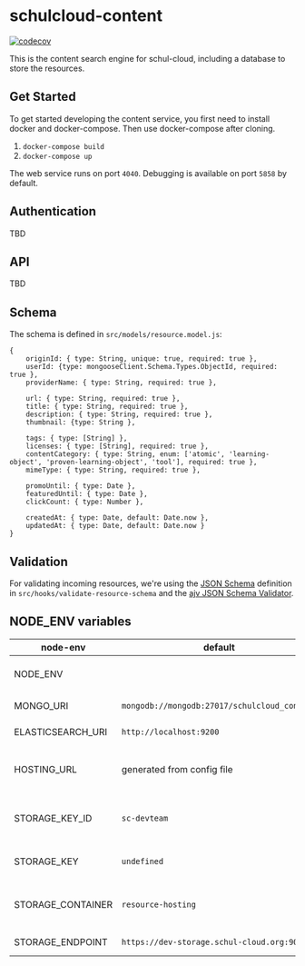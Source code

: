 # schulcloud-content

[![codecov](https://codecov.io/gh/schul-cloud/schulcloud-content/branch/master/graph/badge.svg)](https://codecov.io/gh/schul-cloud/schulcloud-content)

This is the content search engine for schul-cloud,
including a database to store the resources.

## Get Started

To get started developing the content service, you first need to install docker
and docker-compose. Then use docker-compose after cloning.
                    
1. `docker-compose build`
2. `docker-compose up`
                    
The web service runs on port `4040`. Debugging is available on port `5858` by default.

## Authentication
TBD

## API
TBD

## Schema

The schema is defined in `src/models/resource.model.js`:
```
{
    originId: { type: String, unique: true, required: true },
    userId: {type: mongooseClient.Schema.Types.ObjectId, required: true },
    providerName: { type: String, required: true },

    url: { type: String, required: true },
    title: { type: String, required: true },
    description: { type: String, required: true },
    thumbnail: {type: String },

    tags: { type: [String] },
    licenses: { type: [String], required: true },
    contentCategory: { type: String, enum: ['atomic', 'learning-object', 'proven-learning-object', 'tool'], required: true },
    mimeType: { type: String, required: true },

    promoUntil: { type: Date },
    featuredUntil: { type: Date },
    clickCount: { type: Number },

    createdAt: { type: Date, default: Date.now },
    updatedAt: { type: Date, default: Date.now }
}
```

## Validation

For validating incoming resources, we're using the [JSON Schema](http://json-schema.org) definition in `src/hooks/validate-resource-schema` and the [ajv JSON Schema Validator](https://github.com/epoberezkin/ajv).

## NODE_ENV variables

node-env          | default                                      | info
------------------|----------------------------------------------|------------------------------------------------
NODE_ENV          |                                              | must be set to `production` in production
MONGO_URI         | `mongodb://mongodb:27017/schulcloud_content` | URL to MongoDB
ELASTICSEARCH_URI | `http://localhost:9200`                      | URL to ElasticSearch
HOSTING_URL       | generated from config file                   | used as redirect target for SC-Hosted resources
STORAGE_KEY_ID    | `sc-devteam`                                 | S3 Credentials KEY_ID, provided by Alex / Falco
STORAGE_KEY       | `undefined`                                  | S3 Credentials KEY, provided by Alex / Falco
STORAGE_CONTAINER | `resource-hosting`                           | S3 Containername for content hosting
STORAGE_ENDPOINT  | `https://dev-storage.schul-cloud.org:9001`   | S3 Storage Endpoint URL
